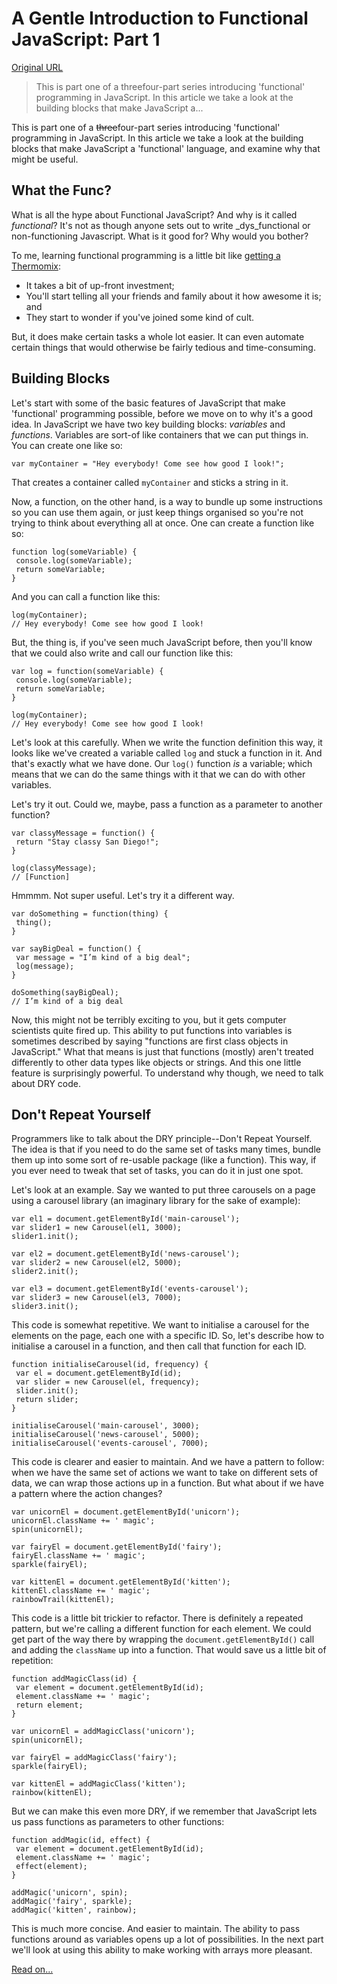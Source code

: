 # A Gentle Introduction to Functional JavaScript: Part 1

[Original URL](http://jrsinclair.com/articles/2016/gentle-introduction-to-functional-javascript-intro/)

> This is part one of a threefour-part series introducing 'functional' programming in JavaScript. In this article we take a look at the building blocks that make JavaScript a...

This is part one of a ~~three~~four-part series introducing 'functional' programming in JavaScript. In this article we take a look at the building blocks that make JavaScript a 'functional' language, and examine why that might be useful.

## What the Func?

What is all the hype about Functional JavaScript? And why is it called _functional_? It's not as though anyone sets out to write _dys_functional or non-functioning Javascript. What is it good for? Why would you bother?

To me, learning functional programming is a little bit like [getting a Thermomix](http://youtu.be/4yr_etbfZtQ):

- It takes a bit of up-front investment;
- You'll start telling all your friends and family about it how awesome it is; and
- They start to wonder if you've joined some kind of cult.

But, it does make certain tasks a whole lot easier. It can even automate certain things that would otherwise be fairly tedious and time-consuming.

## Building Blocks

Let's start with some of the basic features of JavaScript that make 'functional' programming possible, before we move on to why it's a good idea. In JavaScript we have two key building blocks: _variables_ and _functions_. Variables are sort-of like containers that we can put things in. You can create one like so:

```
var myContainer = "Hey everybody! Come see how good I look!";
```

That creates a container called `myContainer` and sticks a string in it.

Now, a function, on the other hand, is a way to bundle up some instructions so you can use them again, or just keep things organised so you're not trying to think about everything all at once. One can create a function like so:

```
function log(someVariable) {
 console.log(someVariable);
 return someVariable;
}
```

And you can call a function like this:

```
log(myContainer);
// Hey everybody! Come see how good I look!
```

But, the thing is, if you've seen much JavaScript before, then you'll know that we could also write and call our function like this:

```
var log = function(someVariable) {
 console.log(someVariable);
 return someVariable;
}

log(myContainer);
// Hey everybody! Come see how good I look!
```

Let's look at this carefully. When we write the function definition this way, it looks like we've created a variable called `log` and stuck a function in it. And that's exactly what we have done. Our `log()` function _is_ a variable; which means that we can do the same things with it that we can do with other variables.

Let's try it out. Could we, maybe, pass a function as a parameter to another function?

```
var classyMessage = function() {
 return "Stay classy San Diego!";
}

log(classyMessage);
// [Function]
```

Hmmmm. Not super useful. Let's try it a different way.

```
var doSomething = function(thing) {
 thing();
}

var sayBigDeal = function() {
 var message = "I’m kind of a big deal";
 log(message);
}

doSomething(sayBigDeal);
// I’m kind of a big deal
```

Now, this might not be terribly exciting to you, but it gets computer scientists quite fired up. This ability to put functions into variables is sometimes described by saying "functions are first class objects in JavaScript." What that means is just that functions (mostly) aren't treated differently to other data types like objects or strings. And this one little feature is surprisingly powerful. To understand why though, we need to talk about DRY code.

## Don't Repeat Yourself

Programmers like to talk about the DRY principle--Don't Repeat Yourself. The idea is that if you need to do the same set of tasks many times, bundle them up into some sort of re-usable package (like a function). This way, if you ever need to tweak that set of tasks, you can do it in just one spot.

Let's look at an example. Say we wanted to put three carousels on a page using a carousel library (an imaginary library for the sake of example):

```
var el1 = document.getElementById('main-carousel');
var slider1 = new Carousel(el1, 3000);
slider1.init();

var el2 = document.getElementById('news-carousel');
var slider2 = new Carousel(el2, 5000);
slider2.init();

var el3 = document.getElementById('events-carousel');
var slider3 = new Carousel(el3, 7000);
slider3.init();
```

This code is somewhat repetitive. We want to initialise a carousel for the elements on the page, each one with a specific ID. So, let's describe how to initialise a carousel in a function, and then call that function for each ID.

```
function initialiseCarousel(id, frequency) {
 var el = document.getElementById(id);
 var slider = new Carousel(el, frequency);
 slider.init();
 return slider;
}

initialiseCarousel('main-carousel', 3000);
initialiseCarousel('news-carousel', 5000);
initialiseCarousel('events-carousel', 7000);
```

This code is clearer and easier to maintain. And we have a pattern to follow: when we have the same set of actions we want to take on different sets of data, we can wrap those actions up in a function. But what about if we have a pattern where the action changes?

```
var unicornEl = document.getElementById('unicorn');
unicornEl.className += ' magic';
spin(unicornEl);

var fairyEl = document.getElementById('fairy');
fairyEl.className += ' magic';
sparkle(fairyEl);

var kittenEl = document.getElementById('kitten');
kittenEl.className += ' magic';
rainbowTrail(kittenEl);
```

This code is a little bit trickier to refactor. There is definitely a repeated pattern, but we're calling a different function for each element. We could get part of the way there by wrapping the `document.getElementById()` call and adding the `className` up into a function. That would save us a little bit of repetition:

```
function addMagicClass(id) {
 var element = document.getElementById(id);
 element.className += ' magic';
 return element;
}

var unicornEl = addMagicClass('unicorn');
spin(unicornEl);

var fairyEl = addMagicClass('fairy');
sparkle(fairyEl);

var kittenEl = addMagicClass('kitten');
rainbow(kittenEl);
```

But we can make this even more DRY, if we remember that JavaScript lets us pass functions as parameters to other functions:

```
function addMagic(id, effect) {
 var element = document.getElementById(id);
 element.className += ' magic';
 effect(element);
}

addMagic('unicorn', spin);
addMagic('fairy', sparkle);
addMagic('kitten', rainbow);
```

This is much more concise. And easier to maintain. The ability to pass functions around as variables opens up a lot of possibilities. In the next part we'll look at using this ability to make working with arrays more pleasant.

[Read on...](http://jrsinclair.com/articles/2016/gentle-introduction-to-functional-javascript-arrays/)
